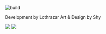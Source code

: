 ![build](https://github.com/Lothrazar/NutsAndFruit/workflows/build/badge.svg)

Development by Lothrazar
Art & Design by Shy


[![](http://cf.way2muchnoise.eu/CURSEID.svg)](https://www.curseforge.com/minecraft/mc-mods/CURSELINK) 
[![](http://cf.way2muchnoise.eu/versions/CURSEID.svg)](https://www.curseforge.com/minecraft/mc-mods/CURSELINK)

